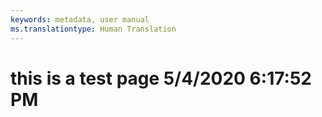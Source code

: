 ```yaml
---
keywords: metadata, user manual
ms.translationtype: Human Translation
---
```

# this is a test page 5/4/2020 6:17:52 PM